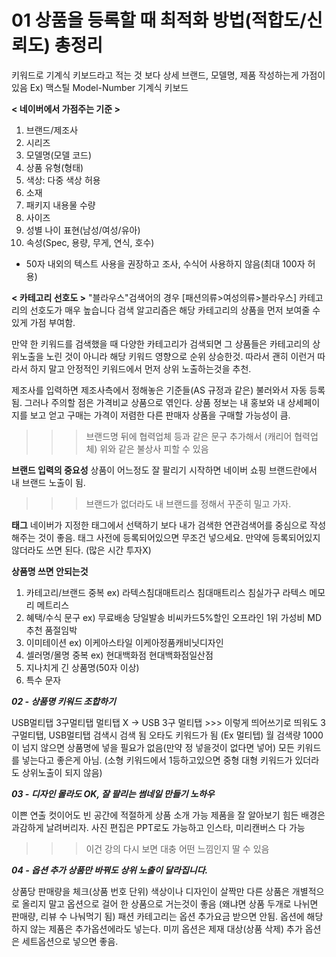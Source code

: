 # 01 상품을 등록할 때 최적화 방법(적합도/신뢰도) 총정리

키워드로 기계식 키보드라고 적는 것 보다 상세 브랜드, 모델명, 제품 작성하는게 가점이 있음
Ex) 맥스틸 Model-Number 기계식 키보드

**< 네이버에서 가점주는 기준 >**
1. 브랜드/제조사
2. 시리즈
3. 모델명(모델 코드)
4. 상품 유형(형태)
5. 색상: 다중 색상 허용
6. 소재
7. 패키지 내용물 수량
8. 사이즈
9. 성별 나이 표현(남성/여성/유아)
10. 속성(Spec, 용량, 무게, 연식, 호수)
* 50자 내외의 텍스트 사용을 권장하고 조사, 수식어 사용하지 않음(최대 100자 허용)

**< 카테고리 선호도 >**
"블라우스"검색어의 경우 [패션의류>여성의류>블라우스] 카테고리의 선호도가 매우 높습니다 검색 알고리즘은 해당 카테고리의 상품을 먼저 보여줄 수 있게 가점 부여함.

만약 한 키워드를 검색했을 때 다양한 카테고리가 검색되면 그 상품들은 카테고리의 상위노출을 노린 것이 아니라 해당 키워드 영향으로 순위 상승한것.
따라서 괜히 이런거 따라서 하지 말고 안정적인 키워드에서 먼저 상위 노출하는것을 추천.

제조사를 입력하면 제조사측에서 정해놓은 기준들(AS 규정과 같은) 불러와서 자동 등록됨. 그러나 주의할 점은 가격비교 상품으로 엮인다.
상품 정보는 내 홍보와 내 상세페이지를 보고 얻고 구매는 가격이 저렴한 다른 판매자 상품을 구매할 가능성이 큼.
>>> 브랜드명 뒤에 협력업체 등과 같은 문구 추가해서 (캐리어 협력업체) 위와 같은 불상사 피할 수 있음

**브랜드 입력의 중요성**
상품이 어느정도 잘 팔리기 시작하면 네이버 쇼핑 브랜드란에서 내 브랜드 노출이 됨.
>>> 브랜드가 없더라도 내 브랜드를 정해서 꾸준히 밀고 가자.

**태그**
네이버가 지정한 태그에서 선택하기 보다 내가 검색한 연관검색어를 중심으로 작성해주는 것이 좋음.
태그 사전에 등록되어있으면 무조건 넣으세요. 만약에 등록되어있지 않더라도 쓰면 된다. (많은 시간 투자X)

**상품명 쓰면 안되는것**
1. 카테고리/브랜드 중복
  ex) 라텍스침대매트리스 침대매트리스 침실가구 라텍스 메모리 메트리스
2. 혜택/수식 문구
  ex) 무료배송 당일발송 비씨카드5%할인 오프라인 1위 가성비 MD추천 품절임박
3. 이미테이션
  ex) 이케아스타일 이케아정품캐비닛디자인
4. 셀러명/몰명 중복
  ex) 현대백화점 현대백화점일산점
5. 지나치게 긴 상품명(50자 이상)
6. 특수 문자

***02 - 상품명 키워드 조합하기***

USB멀티탭 3구멀티탭 멀티탭 X -> USB 3구 멀티탭  >>> 이렇게 띄어쓰기로 띄워도 3구멀티탭, USB멀티탭 검색시 검색 됨
오타도 키워드가 됨 (Ex 멀티텝)
월 검색량 1000이 넘지 않으면 상품명에 넣을 필요가 없음(만약 정 넣을것이 없다면 넣어)
모든 키워드를 넣는다고 좋은게 아님. (소형 키워드에서 1등하고있으면 중형 대형 키워드가 있더라도 상위노출이 되지 않음)

***03 - 디자인 몰라도 OK, 잘 팔리는 썸네일 만들기 노하우***

이쁜 연출 컷이어도 빈 공간에 적절하게 상품 소개 가능
제품을 잘 알아보기 힘든 배경은 과감하게 날려버리자.
사진 편집은 PPT로도 가능하고 인스타, 미리캔버스 다 가능
>>> 이건 강의 다시 보면 대충 어떤 느낌인지 딸 수 있음

***04 - 옵션 추가 상품만 바꿔도 상위 노출이 달라집니다.***

상품당 판매량을 체크(상품 번호 단위)
색상이나 디자인이 살짝만 다른 상품은 개별적으로 올리지 말고 옵션으로 걸어 한 상품으로 거는것이 좋음
(왜냐면 상품 두개로 나뉘면 판매량, 리뷰 수 나눠먹기 됨)
패션 카테고리는 옵션 추가요금 받으면 안됨.
옵션에 해당하지 않는 제품은 추가옵션에라도 넣는다.
미끼 옵션은 제재 대상(상품 삭제)
추가 옵션은 세트옵션으로 넣으면 좋음.
